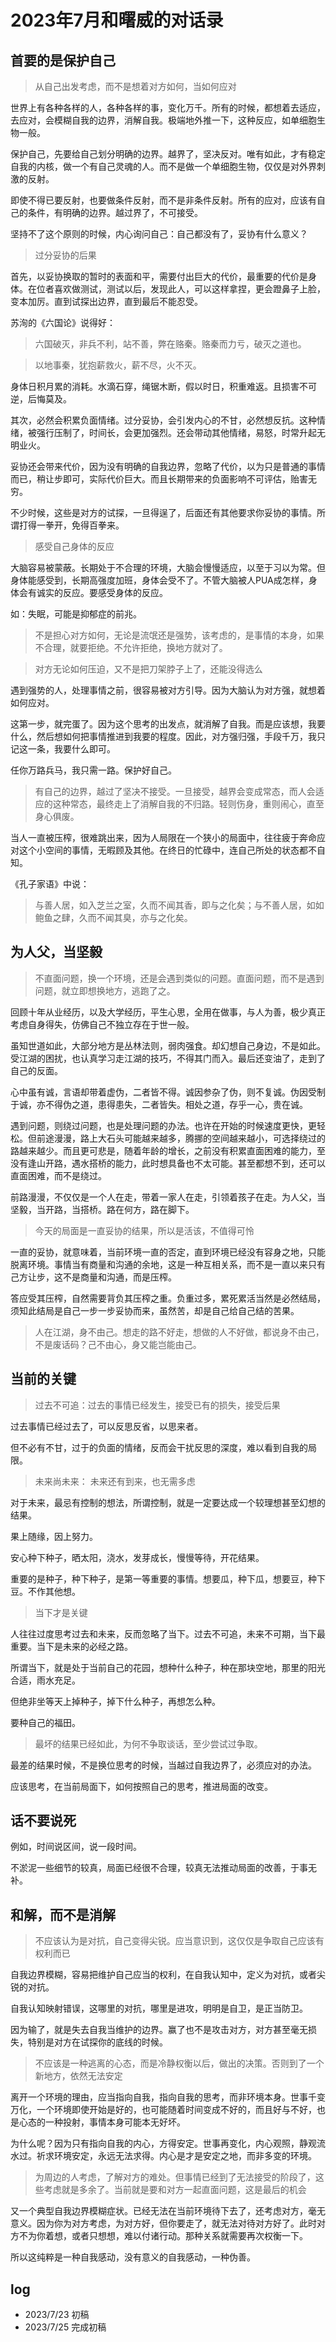 # 2023年7月和曙威的对话录

## 首要的是保护自己

> 从自己出发考虑，而不是想着对方如何，当如何应对

世界上有各种各样的人，各种各样的事，变化万千。所有的时候，都想着去适应，去应对，会模糊自我的边界，消解自我。极端地外推一下，这种反应，如单细胞生物一般。

保护自己，先要给自己划分明确的边界。越界了，坚决反对。唯有如此，才有稳定自我的内核，做一个有自己灵魂的人。而不是做一个单细胞生物，仅仅是对外界刺激的反射。

即使不得已要反射，也要做条件反射，而不是非条件反射。所有的应对，应该有自己的条件，有明确的边界。越过界了，不可接受。

坚持不了这个原则的时候，内心询问自己：自己都没有了，妥协有什么意义？

> 过分妥协的后果

首先，以妥协换取的暂时的表面和平，需要付出巨大的代价，最重要的代价是身体。在位者喜欢做测试，测试以后，发现此人，可以这样拿捏，更会蹬鼻子上脸，变本加厉。直到试探出边界，直到最后不能忍受。

苏洵的《六国论》说得好：

> 六国破灭，非兵不利，站不善，弊在赂秦。赂秦而力亏，破灭之道也。

> 以地事秦，犹抱薪救火，薪不尽，火不灭。

身体日积月累的消耗。水滴石穿，绳锯木断，假以时日，积重难返。且损害不可逆，后悔莫及。

其次，必然会积累负面情绪。过分妥协，会引发内心的不甘，必然想反抗。这种情绪，被强行压制了，时间长，会更加强烈。还会带动其他情绪，易怒，时常升起无明业火。

妥协还会带来代价，因为没有明确的自我边界，忽略了代价，以为只是普通的事情而已，稍让步即可，实际代价巨大。而且长期带来的负面影响不可评估，贻害无穷。

不少时候，这些是对方的试探，一旦得逞了，后面还有其他要求你妥协的事情。所谓打得一拳开，免得百拳来。

> 感受自己身体的反应

大脑容易被蒙蔽。长期处于不合理的环境，大脑会慢慢适应，以至于习以为常。但身体能感受到，长期高强度加班，身体会受不了。不管大脑被人PUA成怎样，身体会有诚实的反应。要感受身体的反应。

如：失眠，可能是抑郁症的前兆。

> 不是担心对方如何，无论是流氓还是强势，该考虑的，是事情的本身，如果不合理，就要拒绝。不允许拒绝，换地方就对了。

> 对方无论如何压迫，又不是把刀架脖子上了，还能没得选么

遇到强势的人，处理事情之前，很容易被对方引导。因为大脑认为对方强，就想着如何应对。

这第一步，就完蛋了。因为这个思考的出发点，就消解了自我。而是应该想，我要什么，然后想如何把事情推进到我要的程度。因此，对方强归强，手段千万，我只记这一条，我要什么即可。

任你万路兵马，我只需一路。保护好自己。

> 有自己的边界，越过了坚决不接受。一旦接受，越界会变成常态，而人会适应的这种常态，最终走上了消解自我的不归路。轻则伤身，重则闹心，直至身心俱废。

当人一直被压榨，很难跳出来，因为人局限在一个狭小的局面中，往往疲于奔命应对这个小空间的事情，无暇顾及其他。在终日的忙碌中，连自己所处的状态都不自知。

《孔子家语》中说：

> 与善人居，如入芝兰之室，久而不闻其香，即与之化矣；与不善人居，如如鲍鱼之肆，久而不闻其臭，亦与之化矣。

## 为人父，当坚毅

> 不直面问题，换一个环境，还是会遇到类似的问题。直面问题，而不是遇到问题，就立即想换地方，逃跑了之。

回顾十年从业经历，以及大学经历，平生心思，全用在做事，与人为善，极少真正考虑自身得失，仿佛自己不独立存在于世一般。

虽知世道如此，大部分地方是丛林法则，弱肉强食。却幻想自己身边，不是如此。受江湖的困扰，也认真学习走江湖的技巧，不得其门而入。最后还变油了，走到了自己的反面。

心中虽有诚，言语却带着虚伪，二者皆不得。诚因参杂了伪，则不复诚。伪因受制于诚，亦不得伪之道，患得患失，二者皆失。相处之道，存乎一心，贵在诚。

遇到问题，则绕过问题，也是处理问题的办法。也许在开始的时候速度更快，更轻松。但前途漫漫，路上大石头可能越来越多，腾挪的空间越来越小，可选择绕过的路越来越少。而且更可悲是，随着年龄的增长，之前没有积累直面困难的能力，至没有逢山开路，遇水搭桥的能力，此时想具备也不太可能。甚至都想不到，还可以直面困难，而不是绕过。

前路漫漫，不仅仅是一个人在走，带着一家人在走，引领着孩子在走。为人父，当坚毅，当开路，当搭桥。路在何方，路在脚下。

> 今天的局面是一直妥协的结果，所以是活该，不值得可怜

一直的妥协，就意味着，当前环境一直的否定，直到环境已经没有容身之地，只能脱离环境。事情当有商量和沟通的余地，这是一种互相关系，而不是一直以来只有己方让步，这不是商量和沟通，而是压榨。

答应受其压榨，自然需要背负其压榨之重。负重过多，累死累活当然是必然结局，须知此结局是自己一步一步妥协而来，虽然苦，却是自己给自己结的苦果。

> 人在江湖，身不由己。想走的路不好走，想做的人不好做，都说身不由己，不是废话码？己不由心，身又能岂能由己。

## 当前的关键

> 过去不可追：过去的事情已经发生，接受已有的损失，接受后果

过去事情已经过去了，可以反思反省，以思来者。

但不必有不甘，过于的负面的情绪，反而会干扰反思的深度，难以看到自我的局限。

> 未来尚未来： 未来还有到来，也无需多虑

对于未来，最忌有控制的想法，所谓控制，就是一定要达成一个较理想甚至幻想的结果。

果上随缘，因上努力。

安心种下种子，晒太阳，浇水，发芽成长，慢慢等待，开花结果。

重要的是种子，种下种子，是第一等重要的事情。想要瓜，种下瓜，想要豆，种下豆。不作其他想。

> 当下才是关键

人往往过度思考过去和未来，反而忽略了当下。过去不可追，未来不可期，当下最重要。当下是未来的必经之路。

所谓当下，就是处于当前自己的花园，想种什么种子，种在那块空地，那里的阳光合适，雨水充足。

但绝非坐等天上掉种子，掉下什么种子，再想怎么种。

要种自己的福田。

> 最坏的结果已经如此，为何不争取谈话，至少尝试过争取。

最差的结果时候，不是换位思考的时候，当越过自我边界了，必须应对的办法。

应该思考，在当前局面下，如何按照自己的思考，推进局面的改变。


## 话不要说死

例如，时间说区间，说一段时间。

不淤泥一些细节的较真，局面已经很不合理，较真无法推动局面的改善，于事无补。

## 和解，而不是消解

> 不应该认为是对抗，自己变得尖锐。应当意识到，这仅仅是争取自己应该有权利而已

自我边界模糊，容易把维护自己应当的权利，在自我认知中，定义为对抗，或者尖锐的对抗。

自我认知映射错误，这哪里的对抗，哪里是进攻，明明是自卫，是正当防卫。

因为输了，就是失去自我当维护的边界。赢了也不是攻击对方，对方甚至毫无损失，特别是对方在试探你的底线的时候。


> 不应该是一种逃离的心态，而是冷静权衡以后，做出的决策。否则到了一个新地方，依然无法安定

离开一个环境的理由，应当指向自我，指向自我的思考，而非环境本身。世事千变万化，一个环境即使开始是好的，也可能随着时间变成不好的，而且好与不好，也是心态的一种投射，事情本身可能本无好坏。

为什么呢？因为只有指向自我的内心，方得安定。世事再变化，内心观照，静观流水过。祈求环境安定，永远无法求得。内心是才是安定之地，而非多变的环境。

> 为周边的人考虑，了解对方的难处。但事情已经到了无法接受的阶段了，这些考虑就是多余了。当前就是要和对方一起直面问题，这是最后的机会

又一个典型自我边界模糊症状。已经无法在当前环境待下去了，还考虑对方，毫无意义。因为你为对方考虑，为对方好，但你要走了，就无法对待对方好了。此时对方不为你着想，或者只想想，难以付诸行动。那种关系就需要再次权衡一下。

所以这纯粹是一种自我感动，没有意义的自我感动，一种伪善。

## log

- 2023/7/23 初稿
- 2023/7/25 完成初稿
